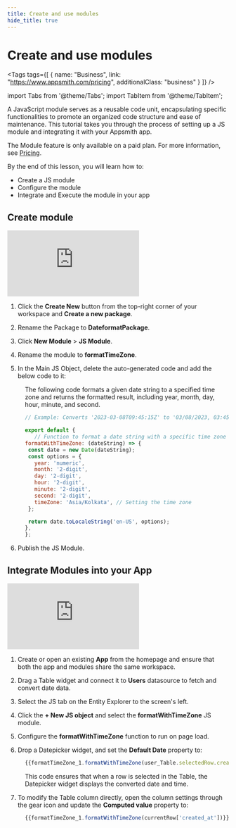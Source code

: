 ```yaml
---
title: Create and use modules
hide_title: true
---
```


<!-- vale off -->

<div className="tag-wrapper">
 <h1>Create and use modules</h1>

<Tags
tags={[
{ name: "Business", link: "https://www.appsmith.com/pricing", additionalClass: "business" }
]}
/>

</div>

<!-- vale on -->
import Tabs from '@theme/Tabs';
import TabItem from '@theme/TabItem';


A JavaScript module serves as a reusable code unit, encapsulating specific functionalities to promote an organized code structure and ease of maintenance. This tutorial takes you through the process of setting up a JS module and integrating it with your Appsmith app.

The Module feature is only available on a paid plan. For more information, see [Pricing](https://www.appsmith.com/pricing).

By the end of this lesson, you will learn how to:

* Create a JS module
* Configure the module 
* Integrate and Execute the module in your app

## Create module


<div style={{ position: "relative", paddingBottom: "calc(50.520833333333336% + 41px)", height: "0", width: "100%" }}>
  <iframe src="https://demo.arcade.software/gCgCD9xeF0wRUFPO9hEO?embed" frameborder="0" loading="lazy" webkitallowfullscreen mozallowfullscreen allowfullscreen style={{ position: "absolute", top: "0", left: "0", width: "100%", height: "100%", colorScheme: "light" }} title="Appsmith | Connect Data">
  </iframe>
</div>



1. Click the **Create New** button from the top-right corner of your workspace and **Create a new package**.

2. Rename the Package to **DateformatPackage**.

3. Click **New Module** > **JS Module**.

4. Rename the module to **formatTimeZone**.


5. In the Main JS Object, delete the auto-generated code and add the below code to it:

<dd>

The following code formats a given date string to a specified time zone and returns the formatted result, including year, month, day, hour, minute, and second.

```js
// Example: Converts '2023-03-08T09:45:15Z' to '03/08/2023, 03:45:15 IST'

export default {
   // Function to format a date string with a specific time zone
formatWithTimeZone: (dateString) => {
 const date = new Date(dateString);
 const options = {
   year: 'numeric',
   month: '2-digit',
   day: '2-digit',
   hour: '2-digit',
   minute: '2-digit',
   second: '2-digit',
   timeZone: 'Asia/Kolkata', // Setting the time zone
 };

 return date.toLocaleString('en-US', options);
},
};
```

</dd>



6. Publish the JS Module.


## Integrate Modules into your App


<div style={{ position: "relative", paddingBottom: "calc(50.520833333333336% + 41px)", height: "0", width: "100%" }}>
  <iframe src="https://demo.arcade.software/uAjFJw61QMAS6wGptSlf?embed" frameborder="0" loading="lazy" webkitallowfullscreen mozallowfullscreen allowfullscreen style={{ position: "absolute", top: "0", left: "0", width: "100%", height: "100%", colorScheme: "light" }} title="Appsmith | Connect Data">
  </iframe>
</div>


1. Create or open an existing **App** from the homepage and ensure that both the app and modules share the same workspace.

2. Drag a Table widget and connect it to **Users** datasource to fetch and convert date data.

3. Select the JS tab on the Entity Explorer to the screen's left.

4. Click the **+ New JS object** and select the **formatWithTimeZone** JS module.

5. Configure the **formatWithTimeZone** function to run on page load.

6. Drop a Datepicker widget, and set the **Default Date** property to:

<dd>

```js
{{formatTimeZone_1.formatWithTimeZone(user_Table.selectedRow.created_at)}}
```

This code ensures that when a row is selected in the Table, the Datepicker widget displays the converted date and time.

</dd>


7. To modify the Table column directly, open the column settings through the gear icon and update the **Computed value** property to:

<dd>

```js
{{formatTimeZone_1.formatWithTimeZone(currentRow['created_at'])}}
```

</dd>